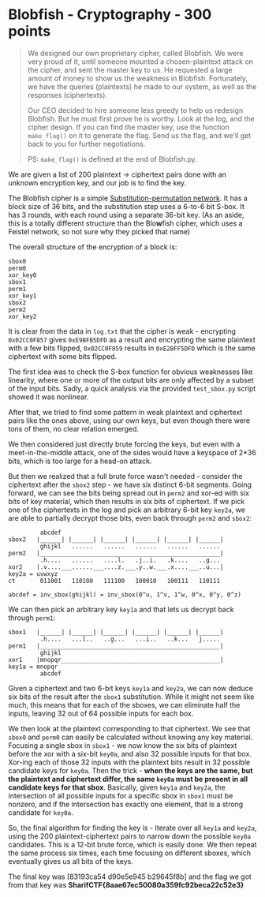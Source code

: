 # Blobfish - Cryptography - 300 points

> We designed our own proprietary cipher, called Blobfish. We were very proud of it, until someone mounted a chosen-plaintext attack on the cipher, and sent the master key to us. He requested a large amount of money to show us the weakness in Blobfish. Fortunately, we have the queries (plaintexts) he made to our system, as well as the responses (ciphertexts). 
>
> Our CEO decided to hire someone less greedy to help us redesign Blobfish. But he must first prove he is worthy. Look at the log, and the cipher design. If you can find the master key, use the function `make_flag()` on it to generate the flag. Send us the flag, and we'll get back to you for further negotiations. 
>
> PS: `make_flag()` is defined at the end of Blobfish.py.

We are given a list of 200 plaintext -> ciphertext pairs done with an unknown encryption key, and our job is to find the key.

The Blobfish cipher is a simple
[Substitution-permutation network](https://en.wikipedia.org/wiki/Substitution-permutation_network). It has a block size of
36 bits, and the substitution step uses a 6-to-6 bit S-box. It has 3 rounds, with each round using a separate 36-bit key.
(As an aside, this is a totally different structure than the Blo**w**fish cipher, which uses a Feistel network, so not sure
why they picked that name)


The overall structure of the encryption of a block is:

    sbox0
    perm0
    xor_key0
    sbox1
    perm1
    xor_key1
    sbox2
    perm2
    xor_key2
    
It is clear from the data in `log.txt` that the cipher is weak - encrypting `0x02CC0F857` gives `0xE9BFB5DFD` as a result
and encrypting the same plaintext with a few bits flipped, `0x02CC0F859` results in `0xE2BFF5DFD` which is the same
ciphertext with some bits flipped.

The first idea was to check the S-box function for obvious weaknesses like linearity, where one or more of the output bits
are only affected by a subset of the input bits. Sadly, a quick analysis via the provided `test_sbox.py` script showed it
was nonlinear.

After that, we tried to find some pattern in weak plaintext and ciphertext pairs like the ones above, using our own keys,
but even though there were tons of them, no clear relation emerged.

We then considered just directly brute forcing the keys, but even with a meet-in-the-middle attack, one of the sides would
have a keyspace of 2*36 bits, which is too large for a head-on attack.

But then we realized that a full brute force wasn't needed - consider the ciphertext after the `sbox2` step - we have six
distinct 6-bit segments. Going forward, we can see the bits being spread out in `perm2` and xor-ed with six bits of key
material, which then results in six bits of ciphertext. If we pick one of the ciphertexts in the log and pick an arbitrary
6-bit key `key2a`, we are able to partially decrypt those bits, even back through `perm2` and `sbox2`:

             abcdef
    sbox2   |______| |______| |______| |______| |______| |______|
             ghijkl   ......   ......   ......   ......   ......
    perm2   |___________________________________________________|
             .h....   ......   ....l.   .j..i.   .k....   ..g...
    xor2    |.v....___......___....z.___.y..w.___.x....___..u...|         key2a = uvwxyz
    ct       011001   110100   111100   100010   100111   110111

`abcdef = inv_sbox(ghijkl) = inv_sbox(0^u, 1^v, 1^w, 0^x, 0^y, 0^z)`

We can then pick an arbitrary key `key1a` and that lets us decrypt back through `perm1`:

    sbox1   |______| |______| |______| |______| |______| |______|
             .h....   ...l..   ..g...   ...i..   ..k...   j.....
    perm1   |___________________________________________________|
             ghijkl
    xor1    |mnopqr_____________________________________________|         key1a = mnopqr
             abcdef

Given a ciphertext and two 6-bit keys `key1a` and `key2a`, we can now deduce six bits of the result after the `sbox1`
substitution. While it might not seem like much, this means that for each of the sboxes, we can eliminate half the
inputs, leaving 32 out of 64 possible inputs for each box.

We then look at the plaintext corresponding to that ciphertext. We see that `sbox0` and `perm0` can easily be calculated
without knowing any key material. Focusing a single sbox in `sbox1` - we now know the six bits of plaintext before the xor
with a six-bit `key0a`, and also 32 possible inputs for that box. Xor-ing each of those 32 inputs with the plaintext bits
result in 32 possible candidate keys for `key0a`. Then the trick - **when the keys are the same, but the plaintext and
ciphertext differ, the same `key0a` must be present in all candidate keys for that sbox**. Basically, given `key1a` and
`key2a`, the intersection of all possible inputs for a specific sbox in `sbox1` must be nonzero, and if the intersection has
exactly one element, that is a strong candidate for `key0a`.

So, the final algorithm for finding the key is - Iterate over all `key1a` and `key2a`, using the 200 plaintext-ciphertext
pairs to narrow down the possible `key0a` candidates. This is a 12-bit brute force, which is easily done. We then repeat the
same process six times, each time focusing on different sboxes, which eventually gives us all bits of the keys.

The final key was [83193ca54 d90e5e945 b29645f8b] and the flag we got from that key was
**SharifCTF{8aae67ec50080a359fc92beca22c52e3}**